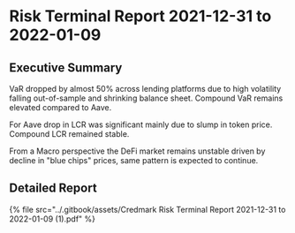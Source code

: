 # Risk Terminal Report 2021-12-31 to 2022-01-09

## Executive Summary

VaR dropped by almost 50% across lending platforms due to high volatility falling out-of-sample and shrinking balance sheet. Compound VaR remains elevated compared to Aave.

For Aave drop in LCR was significant mainly due to slump in token price. Compound LCR remained stable.

From a Macro perspective the DeFi market remains unstable driven by decline in "blue chips" prices, same pattern is expected to continue.

## Detailed Report

{% file src="../.gitbook/assets/Credmark Risk Terminal Report 2021-12-31 to 2022-01-09 (1).pdf" %}
